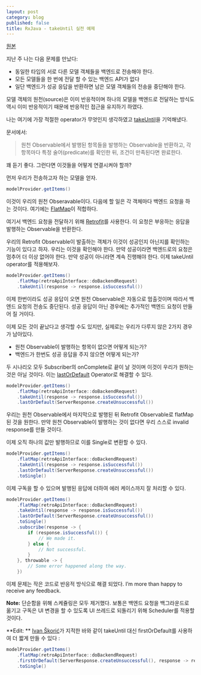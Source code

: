 ```yaml
---
layout: post
category: blog
published: false
title: RxJava - takeUntil 실전 예제
---
```

[원본](https://medium.com/@vanniktech/rxjava-practial-takeuntil-example-bc9766918cad#.bat6wchsk)

지난 주 나는 다음 문제를 만났다:

- 동일한 타입의 서로 다른 모델 객체들을 백엔드로 전송해야 한다.
- 모든 모델들을 한 번에 전달 할 수 있는 백엔드 API가 없다
- 일단 백엔드가 성공 응답을 반환하면 남은 모델 객체들의 전송을 중단해야 한다.

모델 객체의 원천(source)은 이미 반응적이며 하나의 모델을 백엔드로 전달하는 방식도 역시 이미 반응적이기 때문에 반응적인 접근을 유지하기 하였다.

나는 여기에 가장 적절한 operator가 무엇인지 생각하였고 [takeUntil](http://reactivex.io/documentation/operators/takeuntil.html)을 기억해냈다.

문서에서:

> 원천 Observable에서 발행된 항목들을 발행하는 Observable을 반환하고, 각 항목마다 특정 술어(predicate)를 확인한 뒤, 조건이 만족된다면 완료한다.

꽤 듣기 좋다. 그런다면 이것들을 어떻게 연결시켜야 할까?

먼저 우리가 전송하고자 하는 모델을 얻자.

```java
modelProvider.getItems()
```

이것이 우리의 원천 Obseravable이다. 다음에 할 일은 각 객체마다 백엔드 요청을 하는 것이다. 여기에는 [FlatMap](http://reactivex.io/documentation/operators/flatmap.html)이 적합하다.

여기서 백엔드 요청을 전달하기 위해 [Retrofit](http://square.github.io/retrofit/)를 사용한다. 이 요청은 부응하는 응답을 발행하는 Observable을 반환한다.

우리의 Retrofit Observable이 발출하는 객체가 이것이 성공인지 아닌지를 확인하는 기능이 있다고 하자. 우리는 이것을 확인해야 한다. 만약 성공이라면 백엔드로의 요청은  멈추어 더 이상 없어야 한다. 만약 성공이 아니라면 계속 진행해야 한다. 이제 takeUntil operator를 적용해보자.

```java
modelProvider.getItems()
    .flatMap(retroApiInterface::doBackendRequest)
    .takeUntil(response -> response.isSuccessful())
```

이제 한번이라도 성공 응답이 오면 원천 Observable은 자동으로 멈출것이며 따라서 백엔드 요청의 전송도 중단된다. 성공 응답이 아닌 경우에는 추가적인 백엔드 요청이 만들어 질 거이다.

이제 모든 것이 끝났다고 생각할 수도 있지만, 실제로는 우리가 다루지 않은 2가지 경우가 남아있다.

- 원천 Observable이 발행하는 항목이 없으면 어떻게 되는가?
- 백엔드가 한번도 성공 응답을 주지 않으면 어떻게 되는가?

두 시나리오 모두 Subscriber의 onComplete로 끝이 날 것이며 이것이 우리가 원하는 것은 아닐 것이다. 이는 [lastOrDefault](http://reactivex.io/documentation/operators/last.html) Operator로 해결할 수 있다.

```java
modelProvider.getItems()
    .flatMap(retroApiInterface::doBackendRequest)
    .takeUntil(response -> response.isSuccessful())
    .lastOrDefault(ServerResponse.createUnsuccessful())
```

우리는 원천 Observable에서 마지막으로 발행된 뒤 Retrofit Observable로 flatMap된 것을 원한다. 만약 원천 Observable이 발행하는 것이 없다면 우리 스스로 invalid response를 만들 것이다.

이제 오직 하나의 값만 발행하므로 이를 Single로 변환할 수 있다.

```java
modelProvider.getItems()
    .flatMap(retroApiInterface::doBackendRequest)
    .takeUntil(response -> response.isSuccessful())
    .lastOrDefault(ServerResponse.createUnsuccessful())
    .toSingle()
```

이제 구독을 할 수 있으며 발행된 응답에 더하여 에러 케이스까지 잘 처리할 수 있다.

```java
modelProvider.getItems()
    .flatMap(retroApiInterface::doBackendRequest)
    .takeUntil(response -> response.isSuccessful())
    .lastOrDefault(ServerResponse.createUnsuccessful())
    .toSingle()
    .subscribe(response -> {
        if (response.isSuccessful()) {
            // We made it.
        } else {
            // Not successful.
        }
    }, throwable -> {
        // Some error happened along the way.
    })
```

이제 문제는 작은 코드로 반응적 방식으로 해결 되었다. I’m more than happy to receive any feedback.

**Note:** 단순함을 위해 스케쥴링은 모두 제거했다. 보통은 백엔드 요청을 백그라운드로 옮기고 구독은 UI 변경을 할 수 있도록 UI 쓰레드로 되돌리기 위해 Scheduler를 적용할 것이다.

**Edit: ** [Ivan Škorić](https://medium.com/@skoric)가 지적한 바와 같이 takeUntil 대신 firstOrDefault를 사용하여 더 짧게 만들 수 있다 :

```java
modelProvider.getItems()
    .flatMap(retroApiInterface::doBackendRequest)
    .firstOrDefault(ServerResponse.createUnsuccessful(), response -> response.isSuccessful())
    .toSingle()
```

